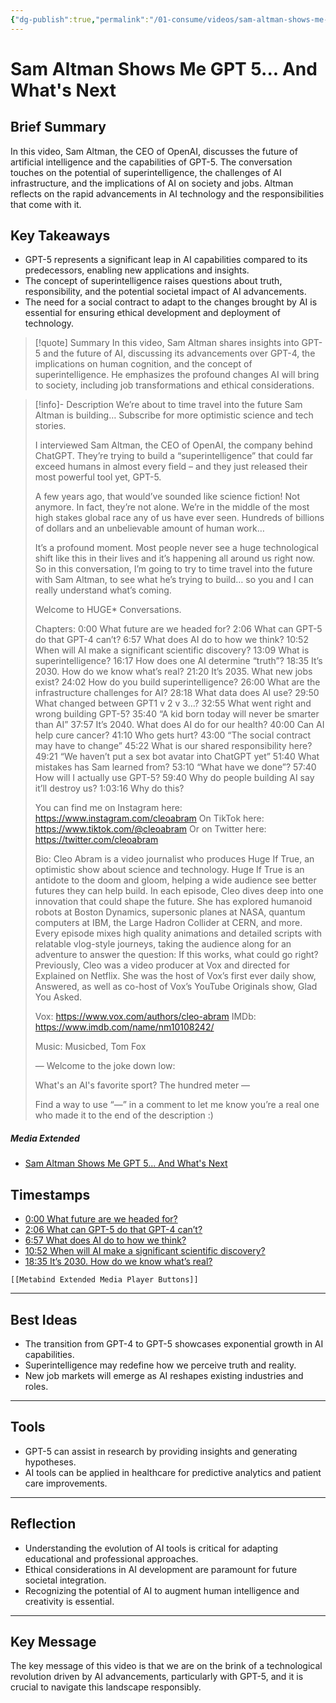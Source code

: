 ```yaml
---
{"dg-publish":true,"permalink":"/01-consume/videos/sam-altman-shows-me-gpt-5-and-what-s-next/","title":"Sam Altman Shows Me GPT 5... And What's Next"}
---
```


# Sam Altman Shows Me GPT 5... And What's Next
## Brief Summary
In this video, Sam Altman, the CEO of OpenAI, discusses the future of artificial intelligence and the capabilities of GPT-5. The conversation touches on the potential of superintelligence, the challenges of AI infrastructure, and the implications of AI on society and jobs. Altman reflects on the rapid advancements in AI technology and the responsibilities that come with it.

## Key Takeaways
- GPT-5 represents a significant leap in AI capabilities compared to its predecessors, enabling new applications and insights.
- The concept of superintelligence raises questions about truth, responsibility, and the potential societal impact of AI advancements.
- The need for a social contract to adapt to the changes brought by AI is essential for ensuring ethical development and deployment of technology.

> [!quote] Summary
> In this video, Sam Altman shares insights into GPT-5 and the future of AI, discussing its advancements over GPT-4, the implications on human cognition, and the concept of superintelligence. He emphasizes the profound changes AI will bring to society, including job transformations and ethical considerations.

> [!info]- Description
> We’re about to time travel into the future Sam Altman is building… 
> Subscribe for more optimistic science and tech stories.
> 
> I interviewed Sam Altman, the CEO of OpenAI, the company behind ChatGPT. They’re trying to build a “superintelligence” that could far exceed humans in almost every field – and they just released their most powerful tool yet, GPT-5.
> 
> A few years ago, that would’ve sounded like science fiction! Not anymore. In fact, they’re not alone. We’re in the middle of the most high stakes global race any of us have ever seen. Hundreds of billions of dollars and an unbelievable amount of human work…
> 
> It’s a profound moment. Most people never see a huge technological shift like this in their lives and it’s happening all around us right now. So in this conversation, I’m going to try to time travel into the future with Sam Altman, to see what he’s trying to build… so you and I can really understand what’s coming.
> 
> Welcome to HUGE* Conversations.
> 
> Chapters: 
> 0:00 What future are we headed for?
> 2:06 What can GPT-5 do that GPT-4 can’t?
> 6:57 What does AI do to how we think?
> 10:52 When will AI make a significant scientific discovery?
> 13:09 What is superintelligence?
> 16:17 How does one AI determine “truth”?
> 18:35 It’s 2030. How do we know what’s real?
> 21:20 It’s 2035. What new jobs exist?
> 24:02 How do you build superintelligence?
> 26:00 What are the infrastructure challenges for AI?
> 28:18 What data does AI use?
> 29:50 What changed between GPT1 v 2 v 3…?
> 32:55 What went right and wrong building GPT-5?
> 35:40 “A kid born today will never be smarter than AI”
> 37:57 It’s 2040. What does AI do for our health?
> 40:00 Can AI help cure cancer?
> 41:10 Who gets hurt?
> 43:00 “The social contract may have to change”
> 45:22 What is our shared responsibility here?
> 49:21 “We haven’t put a sex bot avatar into ChatGPT yet”
> 51:40 What mistakes has Sam learned from?
> 53:10 “What have we done”?
> 57:40 How will I actually use GPT-5?
> 59:40 Why do people building AI say it’ll destroy us?
> 1:03:16 Why do this?
>  
> You can find me on Instagram here: https://www.instagram.com/cleoabram 
> On TikTok here: https://www.tiktok.com/@cleoabram 
> Or on Twitter here: https://twitter.com/cleoabram 
> 
> Bio:
> Cleo Abram is a video journalist who produces Huge If True, an optimistic show about science and technology. Huge If True is an antidote to the doom and gloom, helping a wide audience see better futures they can help build. In each episode, Cleo dives deep into one innovation that could shape the future. She has explored humanoid robots at Boston Dynamics, supersonic planes at NASA, quantum computers at IBM, the Large Hadron Collider at CERN, and more. Every episode mixes high quality animations and detailed scripts with relatable vlog-style journeys, taking the audience along for an adventure to answer the question: If this works, what could go right? Previously, Cleo was a video producer at Vox and directed for Explained on Netflix. She was the host of Vox’s first ever daily show, Answered, as well as co-host of Vox’s YouTube Originals show, Glad You Asked.
> 
> Vox: https://www.vox.com/authors/cleo-abram
> IMDb: https://www.imdb.com/name/nm10108242/ 
> 
> Music: Musicbed, Tom Fox
> 
> —
> Welcome to the joke down low:
> 
> What's an AI's favorite sport?
> The hundred meter —
> 
> Find a way to use “—” in a comment to let me know you’re a real one who made it to the end of the description :)

##### Media Extended
- [Sam Altman Shows Me GPT 5... And What's Next](https://www.youtube.com/embed/hmtuvNfytjM)

## Timestamps
- [0:00 What future are we headed for?](https://www.youtube.com/hmtuvNfytjM)
- [2:06 What can GPT-5 do that GPT-4 can’t?](https://www.youtube.com/hmtuvNfytjM)
- [6:57 What does AI do to how we think?](https://www.youtube.com/hmtuvNfytjM)
- [10:52 When will AI make a significant scientific discovery?](https://www.youtube.com/hmtuvNfytjM)
- [18:35 It’s 2030. How do we know what’s real?](https://www.youtube.com/hmtuvNfytjM)

```meta-bind-embed
[[Metabind Extended Media Player Buttons]]
```

---

## Best Ideas
- The transition from GPT-4 to GPT-5 showcases exponential growth in AI capabilities.
- Superintelligence may redefine how we perceive truth and reality.
- New job markets will emerge as AI reshapes existing industries and roles.

---

## Tools
- GPT-5 can assist in research by providing insights and generating hypotheses.
- AI tools can be applied in healthcare for predictive analytics and patient care improvements.

---
## Reflection
- Understanding the evolution of AI tools is critical for adapting educational and professional approaches.
- Ethical considerations in AI development are paramount for future societal integration.
- Recognizing the potential of AI to augment human intelligence and creativity is essential.

---

## Key Message
The key message of this video is that we are on the brink of a technological revolution driven by AI advancements, particularly with GPT-5, and it is crucial to navigate this landscape responsibly.